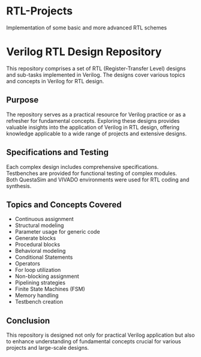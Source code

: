 # RTL-Projects
Implementation of some basic and more advanced RTL schemes

# Verilog RTL Design Repository

This repository comprises a set of RTL (Register-Transfer Level) designs and sub-tasks implemented in Verilog. The designs cover various topics and concepts in Verilog for RTL design.

## Purpose
The repository serves as a practical resource for Verilog practice or as a refresher for fundamental concepts. Exploring these designs provides valuable insights into the application of Verilog in RTL design, offering knowledge applicable to a wide range of projects and extensive designs.

## Specifications and Testing
Each complex design includes comprehensive specifications.  
Testbenches are provided for functional testing of complex modules.  
Both QuestaSim and VIVADO environments were used for RTL coding and synthesis.  

## Topics and Concepts Covered
- Continuous assignment
- Structural modeling
- Parameter usage for generic code
- Generate blocks
- Procedural blocks
- Behavioral modeling
- Conditional Statements
- Operators
- For loop utilization
- Non-blocking assignment
- Pipelining strategies
- Finite State Machines (FSM)
- Memory handling
- Testbench creation

## Conclusion
This repository is designed not only for practical Verilog application but also to enhance understanding of fundamental concepts crucial for various projects and large-scale designs.

